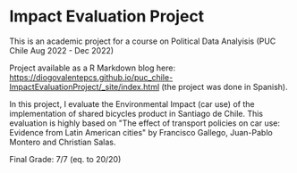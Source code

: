 # Impact Evaluation Project 
This is an academic project for a course on Political Data Analyisis (PUC Chile Aug 2022 - Dec 2022)

Project available as a R Markdown blog here: https://diogovalentepcs.github.io/puc_chile-ImpactEvaluationProject/_site/index.html (the project was done in Spanish).

In this project, I evaluate the Environmental Impact (car use) of the implementation of shared bicycles product in Santiago de Chile. This evaluation is highly based on "The effect of transport policies on car use: Evidence from Latin American cities" by Francisco Gallego, Juan-Pablo Montero and Christian Salas.

Final Grade: 7/7 (eq. to 20/20)
